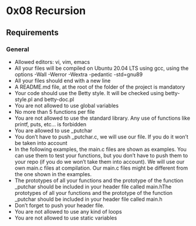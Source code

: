# 0x08 Recursion
## Requirements 
### General
* Allowed editors: vi, vim, emacs
* All your files will be compiled on Ubuntu 20.04 LTS using gcc, using the
options -Wall -Werror -Wextra -pedantic -std=gnu89
* All your files should end with a new line
* A README.md file, at the root of the folder of the project is mandatory
* Your code should use the Betty style. It will be checked using betty-style.pl
and betty-doc.pl
* You are not allowed to use global variables
* No more than 5 functions per file
* You are not allowed to use the standard library. Any use of functions like
printf, puts, etc… is forbidden
* You are allowed to use _putchar
* You don’t have to push _putchar.c, we will use our file. If you do it won’t be
taken into account
* In the following examples, the main.c files are shown as examples. You can use
them to test your functions, but you don’t have to push them to your repo (if
		you do we won’t take them into account). We will use our own
main.c files at compilation. Our main.c files might be different from the one
shown in the examples.
* The prototypes of all your functions and the prototype of the function
_putchar should be included in your header file called main.hThe prototypes of
all your functions and the prototype of the function _putchar should be included
in your header file called main.h
* Don’t forget to push your header file.
* You are not allowed to use any kind of loops
* You are not allowed to use static variables
